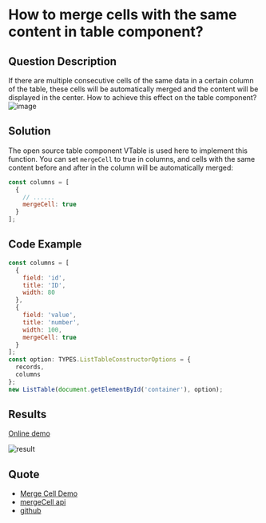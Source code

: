 # How to merge cells with the same content in table component?

## Question Description

If there are multiple consecutive cells of the same data in a certain column of the table, these cells will be automatically merged and the content will be displayed in the center. How to achieve this effect on the table component?
![image](/vtable/faq/14-0.png)

## Solution

The open source table component VTable is used here to implement this function. You can set `mergeCell` to true in columns, and cells with the same content before and after in the column will be automatically merged:

```javascript
const columns = [
  {
    // ......
    mergeCell: true
  }
];
```

## Code Example

```javascript
const columns = [
  {
    field: 'id',
    title: 'ID',
    width: 80
  },
  {
    field: 'value',
    title: 'number',
    width: 100,
    mergeCell: true
  }
];
const option: TYPES.ListTableConstructorOptions = {
  records,
  columns
};
new ListTable(document.getElementById('container'), option);
```

## Results

[Online demo](https://codesandbox.io/s/vtable-merge-cell-23wwmk)

![result](/vtable/faq/14-1.png)

## Quote

- [Merge Cell Demo](https://visactor.io/vtable/demo/basic-functionality/merge)
- [mergeCell api](https://visactor.io/vtable/option/ListTable-columns-text#mergeCell)
- [github](https://github.com/VisActor/VTable)
